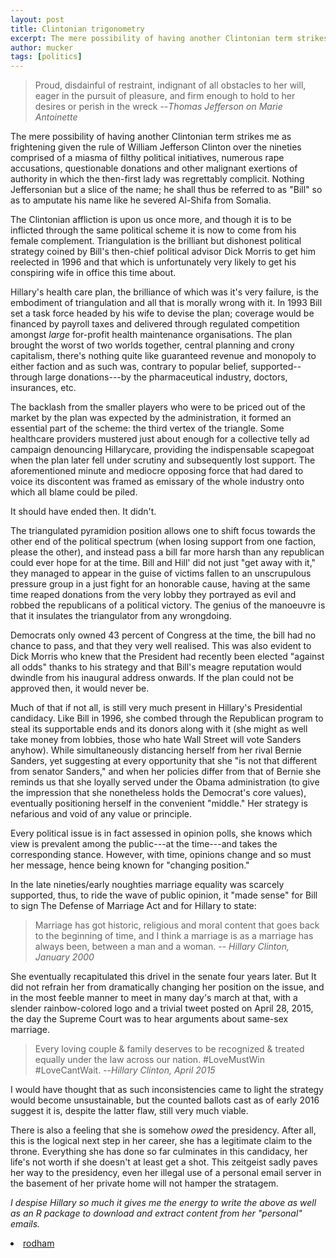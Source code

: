 ```yaml
---
layout: post
title: Clintonian trigonometry
excerpt: The mere possibility of having another Clintonian term strikes me as frightening given the rule of William Jefferson Clinton over the nineties comprised of a miasma of filthy political initiatives, numerous rape accusations, questionable donations and other malignant exertions of authority in which the then-first lady was regrettably complicit.
author: mucker
tags: [politics]
---
```


> Proud, disdainful of restraint, indignant of all obstacles to her will, eager in the pursuit of pleasure, and firm enough to hold to her desires or perish in the wreck
> --<cite>Thomas Jefferson on Marie Antoinette</cite>

The mere possibility of having another Clintonian term strikes me as frightening given the rule of William Jefferson Clinton over the nineties comprised of a miasma of filthy political initiatives, numerous rape accusations, questionable donations and other malignant exertions of authority in which the then-first lady was regrettably complicit. Nothing Jeffersonian but a slice of the name; he shall thus be referred to as "Bill" so as to amputate his name like he severed Al-Shifa from Somalia.

The Clintonian affliction is upon us once more, and though it is to be inflicted through the same political scheme it is now to come from his female complement. Triangulation is the brilliant but dishonest political strategy coined by Bill's then-chief political advisor Dick Morris to get him reelected in 1996 and that which is unfortunately very likely to get his conspiring wife in office this time about.

Hillary's health care plan, the brilliance of which was it's very failure, is the embodiment of triangulation and all that is morally wrong with it. In 1993 Bill set a task force headed by his wife to devise the plan; coverage would be financed by payroll taxes and delivered through regulated competition amongst *large* for-profit health maintenance organisations. The plan brought the worst of two worlds together, central planning and crony capitalism, there's nothing quite like guaranteed revenue and monopoly to either faction and as such was, contrary to popular belief, supported--through large donations---by the pharmaceutical industry, doctors, insurances, etc.

The backlash from the smaller players who were to be priced out of the market by the plan was expected by the administration, it formed an essential part of the scheme: the third vertex of the triangle. Some healthcare providers mustered just about enough for a collective telly ad campaign denouncing Hillarycare,  providing the indispensable scapegoat when the plan later fell under scrutiny and subsequently lost support. The aforementioned minute and mediocre opposing force that had dared to voice its discontent was framed as emissary of the whole industry onto which all blame could be piled.

It should have ended then. It didn't.

The triangulated pyramidion position allows one to shift focus towards the other end of the political spectrum (when losing support from one faction, please the other), and instead pass a bill far more harsh than any republican could ever hope for at the time. Bill and Hill' did not just "get away with it," they managed to appear in the guise of victims fallen to an unscrupulous pressure group in a just fight for an honorable cause, having at the same time reaped donations from the very lobby they portrayed as evil and robbed the republicans of a political victory. The genius of the manoeuvre is that it insulates the triangulator from any wrongdoing.

Democrats only owned 43 percent of Congress at the time, the bill had no chance to pass, and that they very well realised. This was also evident to Dick Morris who knew that the President had recently been elected "against all odds" thanks to his strategy and that Bill's meagre reputation would dwindle from his inaugural address onwards. If the plan could not be approved then, it would never be.

Much of that if not all, is still very much present in Hillary's Presidential candidacy. Like Bill in 1996, she combed through the Republican program to steal its supportable ends and its donors along with it (she might as well take money from lobbies, those who hate Wall Street will vote Sanders anyhow). While simultaneously distancing herself from her rival Bernie Sanders, yet suggesting at every opportunity that she "is not that different from senator Sanders," and when her policies differ from that of Bernie she reminds us that she loyally served under the Obama administration (to give the impression that she nonetheless holds the Democrat's core values), eventually positioning herself in the convenient "middle." Her strategy is nefarious and void of any value or principle.

Every political issue is in fact assessed in opinion polls, she knows which view is prevalent among the public---at the time---and takes the corresponding stance. However, with time, opinions change and so must her message, hence being known for "changing position."

In the late nineties/early noughties marriage equality was scarcely supported, thus, to ride the wave of public opinion, it "made sense" for Bill to sign The Defense of Marriage Act and for Hillary to state:

> Marriage has got historic, religious and moral content that goes back to the beginning of time, and I think a marriage is as a marriage has always been, between a man and a woman.
> -- <cite>Hillary Clinton, January 2000</cite>

She eventually recapitulated this drivel in the senate four years later. But It did not refrain her from dramatically changing her position on the issue, and in the most feeble manner to meet in many day's march at that, with a slender rainbow-colored logo and a trivial tweet posted on April 28, 2015, the day the Supreme Court was to hear arguments about same-sex marriage.

> Every loving couple & family deserves to be recognized & treated equally under the law across our nation. #LoveMustWin #LoveCantWait.
> --<cite>Hillary Clinton, April 2015</cite>

I would have thought that as such inconsistencies came to light the strategy would become unsustainable, but the counted ballots cast as of early 2016 suggest it is, despite the latter flaw, still very much viable.

There is also a feeling that she is somehow *owed* the presidency. After all, this is the logical next step in her career, she has a legitimate claim to the throne. Everything she has done so far culminates in this candidacy, her life's not worth if she doesn't at least get a shot. This zeitgeist sadly paves her way to the presidency, even her illegal use of a personal email server in the basement of her private home will not hamper the stratagem.

*I despise Hillary so much it gives me the energy to write the above as well as an R package to download and extract content from her "personal" emails.*

<li><a href="https://github.com/JohnCoene/rodham" target="_blank"><i class='fa fa-github'></i> rodham</a></li>
